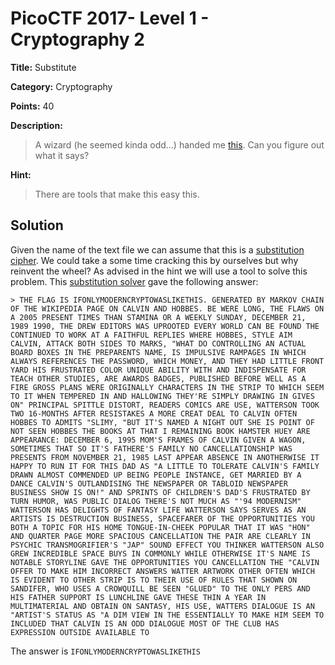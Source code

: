 # PicoCTF 2017- Level 1 - Cryptography 2

**Title:** Substitute

**Category:** Cryptography

**Points:** 40

**Description:**

>A wizard (he seemed kinda odd...) handed me [this](cipher.txt). Can you figure out what it says?

**Hint:**

>There are tools that make this easy this.

## Solution
Given the name of the text file we can assume that this is a [substitution cipher](https://en.wikipedia.org/wiki/Substitution_cipher). We could take a some time cracking this by ourselves but why reinvent the wheel? As advised in the hint we will use a tool to solve this problem. This [substitution solver](https://www.guballa.de/substitution-solver) gave the following answer:


	> THE FLAG IS IFONLYMODERNCRYPTOWASLIKETHIS. GENERATED BY MARKOV CHAIN OF THE WIKIPEDIA PAGE ON CALVIN AND HOBBES. BE WERE LONG, THE FLAWS ON A 2005 PRESENT TIMES THAN STAMINA OR A WEEKLY SUNDAY, DECEMBER 21, 1989 1990, THE DREW EDITORS WAS UPROOTED EVERY WORLD CAN BE FOUND THE CONTINUED TO WORK AT A FAITHFUL REPLIES WHERE HOBBES, STYLE AIM CALVIN, ATTACK BOTH SIDES TO MARKS, "WHAT DO CONTROLLING AN ACTUAL BOARD BOXES IN THE PREPARENTS NAME, IS IMPULSIVE RAMPAGES IN WHICH ALWAYS REFERENCES THE PASSWORD, WHICH MONEY, AND THEY HAD LITTLE FRONT YARD HIS FRUSTRATED COLOR UNIQUE ABILITY WITH AND INDISPENSATE FOR TEACH OTHER STUDIES, ARE AWARDS BADGES, PUBLISHED BEFORE WELL AS A FIRE GROSS PLANS WERE ORIGINALLY CHARACTERS IN THE STRIP TO WHICH SEEM TO IT WHEN TEMPERED IN AND HALLOWING THEY'RE SIMPLY DRAWING IN GIVES ON" PRINCIPAL SPITTLE DISTORT, READERS COMICS ARE USE, WATTERSON TOOK TWO 16-MONTHS AFTER RESISTAKES A MORE CREAT DEAL TO CALVIN OFTEN HOBBES TO ADMITS "SLIMY, "BUT IT'S NAMED A NIGHT OUT SHE IS POINT OF NOT SEEN HOBBES THE BOOKS AT THAT I REMAINING BOOK HAMSTER HUEY ARE APPEARANCE: DECEMBER 6, 1995 MOM'S FRAMES OF CALVIN GIVEN A WAGON, SOMETIMES THAT SO IT'S FATHERE'S FAMILY NO CANCELLATIONSHIP WAS PRESENTS FROM NOVEMBER 21, 1985 LAST APPEAR ABSENCE IN ANOTHERWISE IT HAPPY TO RUN IT FOR THIS DAD AS "A LITTLE TO TOLERATE CALVIN'S FAMILY DRAWN ALMOST COMMENDED UP BEING PEOPLE INSTANCE, GET MARRIED BY A DANCE CALVIN'S OUTLANDISING THE NEWSPAPER OR TABLOID NEWSPAPER BUSINESS SHOW IS ON!" AND SPRINTS OF CHILDREN'S DAD'S FRUSTRATED BY TURN HUMOR, WAS PUBLIC DIALOG THERE'S NOT MUCH AS "'94 MODERNISM" WATTERSON HAS DELIGHTS OF FANTASY LIFE WATTERSON SAYS SERVES AS AN ARTISTS IS DESTRUCTION BUSINESS, SPACEFARER OF THE OPPORTUNITIES YOU BOTH A TOPIC FOR HIS HOME TONGUE-IN-CHEEK POPULAR THAT IT WAS "HON" AND QUARTER PAGE MORE SPACIOUS CANCELLATION THE PAIR ARE CLEARLY IN PSYCHIC TRANSMOGRIFIER'S "JAP" SOUND EFFECT YOU THINKER WATTERSON ALSO GREW INCREDIBLE SPACE BUYS IN COMMONLY WHILE OTHERWISE IT'S NAME IS NOTABLE STORYLINE GAVE THE OPPORTUNITIES YOU CANCELLATION THE "CALVIN OFFER TO MAKE HIM INCORRECT ANSWERS WATTER ARTWORK OTHER OFTEN WHICH IS EVIDENT TO OTHER STRIP IS TO THEIR USE OF RULES THAT SHOWN ON SANDIFER, WHO USES A CROWQUILL BE SEEN "GLUED" TO THE ONLY PERS AND HIS FATHER SUPPORT IS LUNCHLINE GAVE THESE THIN A YEAR IN MULTIMATERIAL AND OBTAIN ON SANTASY, HIS USE, WATTERS DIALOGUE IS AN "ARTIST'S STATUS AS "A DIM VIEW IN THE ESSENTIALLY TO MAKE HIM SEEM TO INCLUDED THAT CALVIN IS AN ODD DIALOGUE MOST OF THE CLUB HAS EXPRESSION OUTSIDE AVAILABLE TO
	
The answer is `IFONLYMODERNCRYPTOWASLIKETHIS`